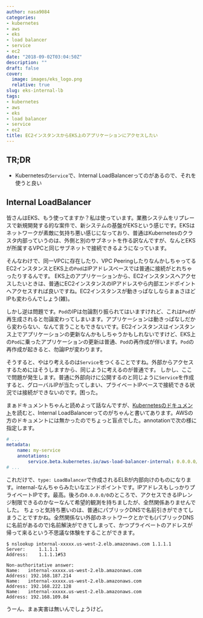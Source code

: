 ```yaml
---
author: nasa9084
categories:
- kubernetes
- aws
- eks
- load balancer
- service
- ec2
date: "2018-09-02T03:04:50Z"
description: ""
draft: false
cover:
  image: images/eks_logo.png
  relative: true
slug: eks-internal-lb
tags:
- kubernetes
- aws
- eks
- load balancer
- service
- ec2
title: EC2インスタンスからEKS上のアプリケーションにアクセスしたい
---
```



## TR;DR

* Kubernetesの`Service`で、Internal LoadBalancerってのがあるので、それを使うと良い

## Internal LoadBalancer

皆さんはEKS、もう使ってますか？私は使っています。業務システムをリプレースで新規開発する的な案件で、新システムの基盤がEKSという感じです。EKSはネットワークが素敵に気持ち悪い感じになっており、普通はKubernetesのクラスタ内部っていうのは、外側と別のサブネットを作る訳なんですが、なんとEKSが所属するVPCと同じサブネットで接続できるようになっています。

そんなわけで、同一VPCに存在したり、VPC PeeringしたりなんかしちゃってるEC2インスタンスとEKS上の`Pod`はIPアドレスベースでは普通に接続がとれちゃったりするんです。
EKS上のアプリケーションから、EC2インスタンスへアクセスしたいときは、普通にEC2インスタンスのIPアドレスやら内部エンドポイントへアクセスすれば良いですね。EC2インスタンスが動きっぱなしならまぁさほどIPも変わらんでしょう(雑)。

しかし逆は問題です。`Pod`のIPは勿論割り振られてはいますけれど、これは`Pod`が再生成されると勿論変わってしまいます。アプリケーションは動きっぱなしだから変わらない、なんて言うこともできないです。EC2インスタンスはインスタンス上でアプリケーションの更新なんかもしちゃうかもしれないですけど、EKS上の`Pod`に乗ったアプリケーションの更新は普通、`Pod`の再作成が伴います。`Pod`の再作成が起きると、勿論IPが変わります。

そうすると、やはり考えるのは`Service`をつくることですね。外部からアクセスするためにはそうしますから、同じように考えるのが普通です。
しかし、ここで問題が発生します。普通に外部向けに公開するのと同じように`Service`を作成すると、グローバルIPが当たってしまい、プライベートIPベースで接続できる状況では接続ができないのです。困った。

まぁドキュメントちゃんと読めよって話なんですが、[Kubernetesのドキュメント](https://kubernetes.io/docs/concepts/services-networking/service/)を読むと、Internal LoadBalancerってのがちゃんと書いてあります。AWSの方のドキュメントには無かったのでちょっと盲点でした。annotationで次の様に指定します。

``` yaml
# ...
metadata:
    name: my-service
    annotations:
        service.beta.kubernetes.io/aws-load-balancer-internal: 0.0.0.0/0
# ...
```

これだけで、`type: LoadBalancer`で作成されるELBが内部向けのものになります。internal-なんちゃらみたいなエンドポイントです。IPアドレスもしっかりプライベートIPです。最高。後ろの`0.0.0.0/0`のところで、アクセスできるIPレンジ制限できるのかなーなんて希望的観測を持ちましたが、全然関係ありませんでした。
ちょっと気持ち悪いのは、普通にパブリックDNSで名前引きができてしまうことですかね。全然関係ない外部のネットワークとかでも(パブリックDNSに名前があるので)名前解決ができてしまって、かつプライベートのアドレスが帰って来るという不思議な体験をすることができます。

``` shell
$ nslookup internal-xxxxx.us-west-2.elb.amazonaws.com 1.1.1.1
Server:		1.1.1.1
Address:	1.1.1.1#53

Non-authoritative answer:
Name:	internal-xxxxx.us-west-2.elb.amazonaws.com
Address: 192.168.187.214
Name:	internal-xxxxx.us-west-2.elb.amazonaws.com
Address: 192.168.222.128
Name:	internal-xxxxx.us-west-2.elb.amazonaws.com
Address: 192.168.109.84
```

うーん、まぁ実害は無いんでしょうけど。

